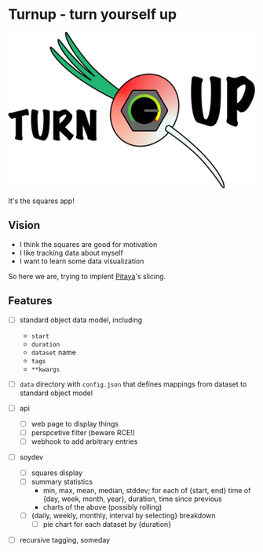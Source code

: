 # Turnup - turn yourself up

![Turnup](./turnup_banner.png)

It's the squares app!

## Vision

- I think the squares are good for motivation
- I like tracking data about myself
- I want to learn some data visualization

So here we are, trying to implent [Pitaya](https://github.com/exr0nprojects/pitaya)'s slicing.

## Features
- [ ] standard object data model, including
    - `start`
    - `duration`
    - `dataset` name
    - `tags`
    - `**kwargs`
- [ ] `data` directory with `config.json` that defines mappings from dataset to standard object model
- [ ] api
    - [ ] web page to display things
    - [ ] perspcetive filter (beware RCE!)
    - [ ] webhook to add arbitrary entries
- [ ] soydev
    - [ ] squares display
    - [ ] summary statistics
        - min, max, mean, median, stddev; for each of {start, end} time of {day, week, month, year}, duration, time since previous
        - charts of the above (possibly rolling)
    - [ ] {daily, weekly, monthly, interval by selecting} breakdown
        - [ ] pie chart for each dataset by {duration}
- [ ] recursive tagging, someday


